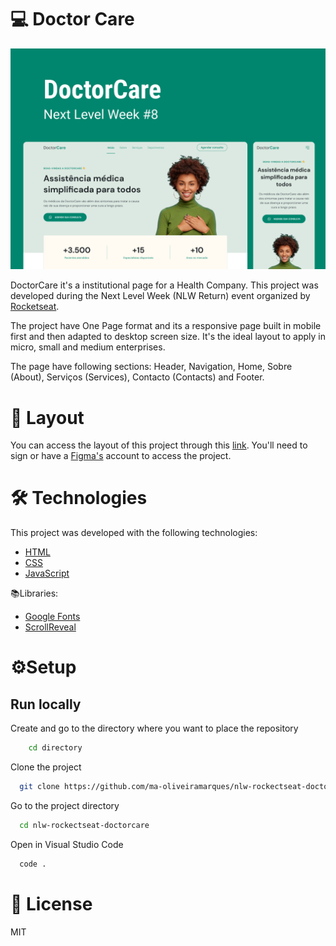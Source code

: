 # 💻 Doctor Care

![preview of the project with the mobile and desktop sizes](./assets/preview_doctorCare.jpg 'DoctorCare Landing Page Project')

DoctorCare it's a institutional page for a Health Company. This project was developed during the Next Level Week (NLW Return) event organized by [Rocketseat](https://www.rocketseat.com.br/).

The project have One Page format and its a responsive page built in mobile first and then adapted to desktop screen size. It's the ideal layout to apply in micro, small and medium enterprises.

The page have following sections: Header, Navigation, Home, Sobre (About), Serviços (Services), Contacto (Contacts) and Footer.

# 🎨​ Layout

You can access the layout of this project through this [link](https://www.figma.com/community/file/1102912263666619803). You'll need to sign or have a [Figma's](https://www.figma.com/) account to access the project.

# 🛠️​ Technologies

This project was developed with the following technologies:

- [HTML](https://developer.mozilla.org/en-US/docs/Web/HTML)
- [CSS](https://developer.mozilla.org/en-US/docs/Web/CSS)
- [JavaScript](https://developer.mozilla.org/en-US/docs/Web/JavaScript)

📚Libraries:

- [Google Fonts](https://fonts.google.com/)
- [ScrollReveal](https://scrollrevealjs.org/)

# ⚙️Setup

## Run locally

Create and go to the directory where you want to place the repository

```bash
    cd directory
```

Clone the project

```bash
  git clone https://github.com/ma-oliveiramarques/nlw-rockectseat-doctorcare.git

```

Go to the project directory

```bash
  cd nlw-rockectseat-doctorcare
```

Open in Visual Studio Code

```bash
  code .
```

# 📝​ License

MIT
